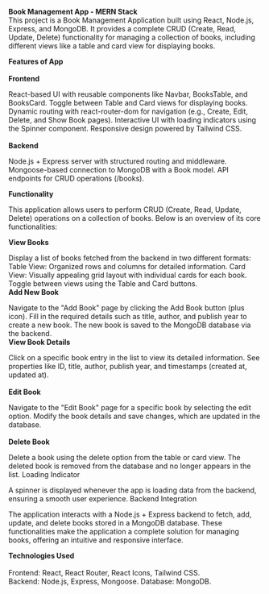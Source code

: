 **Book Management App - MERN Stack** <br/>
This project is a Book Management Application built using React, Node.js, Express, and MongoDB. It provides a complete CRUD (Create, Read, Update, Delete) functionality for managing a collection of books, including different views like a table and card view for displaying books.

**Features of App** <br/>
<br/>
**Frontend**

React-based UI with reusable components like Navbar, BooksTable, and BooksCard.
Toggle between Table and Card views for displaying books.
Dynamic routing with react-router-dom for navigation (e.g., Create, Edit, Delete, and Show Book pages).
Interactive UI with loading indicators using the Spinner component.
Responsive design powered by Tailwind CSS. <br/>
<br/>
**Backend**

Node.js + Express server with structured routing and middleware.
Mongoose-based connection to MongoDB with a Book model.
API endpoints for CRUD operations (/books).

**Functionality**

This application allows users to perform CRUD (Create, Read, Update, Delete) operations on a collection of books. Below is an overview of its core functionalities:

**View Books**

Display a list of books fetched from the backend in two different formats:
Table View: Organized rows and columns for detailed information.
Card View: Visually appealing grid layout with individual cards for each book.
Toggle between views using the Table and Card buttons.
<br/>
**Add New Book**

Navigate to the "Add Book" page by clicking the Add Book button (plus icon).
Fill in the required details such as title, author, and publish year to create a new book.
The new book is saved to the MongoDB database via the backend.
<br/>
**View Book Details**

Click on a specific book entry in the list to view its detailed information.
See properties like ID, title, author, publish year, and timestamps (created at, updated at). <br/>
<br/>
**Edit Book**

Navigate to the "Edit Book" page for a specific book by selecting the edit option.
Modify the book details and save changes, which are updated in the database. <br/>
<br/>
**Delete Book**

Delete a book using the delete option from the table or card view.
The deleted book is removed from the database and no longer appears in the list.
Loading Indicator

A spinner is displayed whenever the app is loading data from the backend, ensuring a smooth user experience.
Backend Integration

The application interacts with a Node.js + Express backend to fetch, add, update, and delete books stored in a MongoDB database.
These functionalities make the application a complete solution for managing books, offering an intuitive and responsive interface.

**Technologies Used** <br/>
<br/>
Frontend: React, React Router, React Icons, Tailwind CSS.<br/>
Backend: Node.js, Express, Mongoose.
Database: MongoDB.
